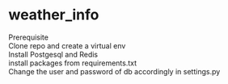 # weather_info
Prerequisite    
Clone repo and create a virtual env    
Install Postgesql and Redis    
install packages from requirements.txt     
Change the user and password of db accordingly in settings.py    

